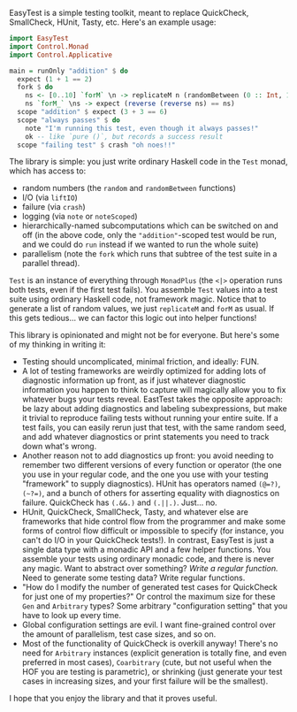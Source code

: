 EasyTest is a simple testing toolkit, meant to replace QuickCheck, SmallCheck, HUnit, Tasty, etc. Here's an example usage:

```Haskell
import EasyTest
import Control.Monad
import Control.Applicative

main = runOnly "addition" $ do
  expect (1 + 1 == 2)
  fork $ do
    ns <- [0..10] `forM` \n -> replicateM n (randomBetween (0 :: Int, 10))
    ns `forM_` \ns -> expect (reverse (reverse ns) == ns)
  scope "addition" $ expect (3 + 3 == 6)
  scope "always passes" $ do
    note "I'm running this test, even though it always passes!"
    ok -- like `pure ()`, but records a success result
  scope "failing test" $ crash "oh noes!!"
```

The library is simple: you just write ordinary Haskell code in the `Test` monad, which has access to:

* random numbers (the `random` and `randomBetween` functions)
* I/O (via `liftIO`)
* failure (via `crash`)
* logging (via `note` or `noteScoped`)
* hierarchically-named subcomputations which can be switched on and off (in the above code, only the `"addition"`-scoped test would be run, and we could do `run` instead if we wanted to run the whole suite)
* parallelism (note the `fork` which runs that subtree of the test suite in a parallel thread).

`Test` is an instance of everything through `MonadPlus` (the `<|>` operation runs both tests, even if the first test fails). You assemble `Test` values into a test suite using ordinary Haskell code, not framework magic. Notice that to generate a list of random values, we just `replicateM` and `forM` as usual. If this gets tedious... we can factor this logic out into helper functions!

This library is opinionated and might not be for everyone. But here's some of my thinking in writing it:

* Testing should uncomplicated, minimal friction, and ideally: FUN.
* A lot of testing frameworks are weirdly optimized for adding lots of diagnostic information up front, as if just whatever diagnostic information you happen to think to capture will magically allow you to fix whatever bugs your tests reveal. EastTest takes the opposite approach: be lazy about adding diagnostics and labeling subexpressions, but make it trivial to reproduce failing tests without running your entire suite. If a test fails, you can easily rerun just that test, with the same random seed, and add whatever diagnostics or print statements you need to track down what's wrong.
* Another reason not to add diagnostics up front: you avoid needing to remember two different versions of every function or operator (the one you use in your regular code, and the one you use with your testing "framework" to supply diagnostics). HUnit has operators named `(@=?)`, `(~?=)`, and a bunch of others for asserting equality with diagnostics on failure. QuickCheck has `(.&&.)` and `(.||.)`. Just... no.
* HUnit, QuickCheck, SmallCheck, Tasty, and whatever else are frameworks that hide control flow from the programmer and make some forms of control flow difficult or impossible to specify (for instance, you can't do I/O in your QuickCheck tests!). In contrast, EasyTest is just a single data type with a monadic API and a few helper functions. You assemble your tests using ordinary monadic code, and there is never any magic. Want to abstract over something? _Write a regular function._ Need to generate some testing data? Write regular functions.
* "How do I modify the number of generated test cases for QuickCheck for just one of my properties?" Or control the maximum size for these `Gen` and `Arbitrary` types? Some arbitrary "configuration setting" that you have to look up every time.
* Global configuration settings are evil. I want fine-grained control over the amount of parallelism, test case sizes, and so on.
* Most of the functionality of QuickCheck is overkill anyway! There's no need for `Arbitrary` instances (explicit generation is totally fine, and even preferred in most cases), `Coarbitrary` (cute, but not useful when the HOF you are testing is parametric), or shrinking (just generate your test cases in increasing sizes, and your first failure will be the smallest).

I hope that you enjoy the library and that it proves useful.
